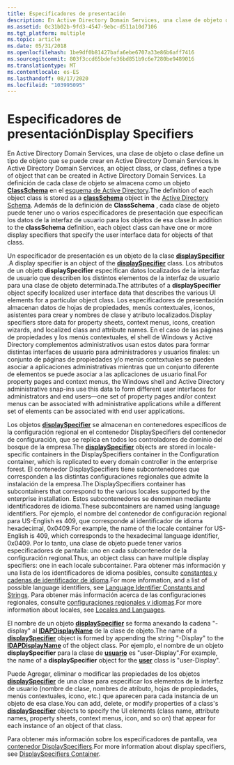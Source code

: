 ```yaml
---
title: Especificadores de presentación
description: En Active Directory Domain Services, una clase de objeto o clase define un tipo de objeto que se puede crear en Active Directory Domain Services.
ms.assetid: 0c31b02b-9fd3-4547-9ebc-d511a10d7106
ms.tgt_platform: multiple
ms.topic: article
ms.date: 05/31/2018
ms.openlocfilehash: 1be9df0b81427bafa6ebe6707a33e86b6aff7416
ms.sourcegitcommit: 803f3ccd65bdefe36bd851b9c6e7280be9489016
ms.translationtype: MT
ms.contentlocale: es-ES
ms.lasthandoff: 08/17/2020
ms.locfileid: "103995095"
---
```

# <a name="display-specifiers"></a><span data-ttu-id="2b6ed-103">Especificadores de presentación</span><span class="sxs-lookup"><span data-stu-id="2b6ed-103">Display Specifiers</span></span>

<span data-ttu-id="2b6ed-104">En Active Directory Domain Services, una clase de objeto o clase define un tipo de objeto que se puede crear en Active Directory Domain Services.</span><span class="sxs-lookup"><span data-stu-id="2b6ed-104">In Active Directory Domain Services, an object class, or class, defines a type of object that can be created in Active Directory Domain Services.</span></span> <span data-ttu-id="2b6ed-105">La definición de cada clase de objeto se almacena como un objeto [**ClassSchema**](/windows/desktop/ADSchema/c-classschema) en el [esquema de Active Directory](active-directory-schema.md).</span><span class="sxs-lookup"><span data-stu-id="2b6ed-105">The definition of each object class is stored as a [**classSchema**](/windows/desktop/ADSchema/c-classschema) object in the [Active Directory Schema](active-directory-schema.md).</span></span> <span data-ttu-id="2b6ed-106">Además de la definición de **ClassSchema** , cada clase de objeto puede tener uno o varios especificadores de presentación que especifican los datos de la interfaz de usuario para los objetos de esa clase.</span><span class="sxs-lookup"><span data-stu-id="2b6ed-106">In addition to the **classSchema** definition, each object class can have one or more display specifiers that specify the user interface data for objects of that class.</span></span>

<span data-ttu-id="2b6ed-107">Un especificador de presentación es un objeto de la clase [**displaySpecifier**](/windows/desktop/ADSchema/c-displayspecifier) .</span><span class="sxs-lookup"><span data-stu-id="2b6ed-107">A display specifier is an object of the [**displaySpecifier**](/windows/desktop/ADSchema/c-displayspecifier) class.</span></span> <span data-ttu-id="2b6ed-108">Los atributos de un objeto **displaySpecifier** especifican datos localizados de la interfaz de usuario que describen los distintos elementos de la interfaz de usuario para una clase de objeto determinada.</span><span class="sxs-lookup"><span data-stu-id="2b6ed-108">The attributes of a **displaySpecifier** object specify localized user interface data that describes the various UI elements for a particular object class.</span></span> <span data-ttu-id="2b6ed-109">Los especificadores de presentación almacenan datos de hojas de propiedades, menús contextuales, iconos, asistentes para crear y nombres de clase y atributo localizados.</span><span class="sxs-lookup"><span data-stu-id="2b6ed-109">Display specifiers store data for property sheets, context menus, icons, creation wizards, and localized class and attribute names.</span></span> <span data-ttu-id="2b6ed-110">En el caso de las páginas de propiedades y los menús contextuales, el shell de Windows y Active Directory complementos administrativos usan estos datos para formar distintas interfaces de usuario para administradores y usuarios finales: un conjunto de páginas de propiedades y/o menús contextuales se pueden asociar a aplicaciones administrativas mientras que un conjunto diferente de elementos se puede asociar a las aplicaciones de usuario final.</span><span class="sxs-lookup"><span data-stu-id="2b6ed-110">For property pages and context menus, the Windows shell and Active Directory administrative snap-ins use this data to form different user interfaces for administrators and end users—one set of property pages and/or context menus can be associated with administrative applications while a different set of elements can be associated with end user applications.</span></span>

<span data-ttu-id="2b6ed-111">Los objetos [**displaySpecifier**](/windows/desktop/ADSchema/c-displayspecifier) se almacenan en contenedores específicos de la configuración regional en el contenedor DisplaySpecifiers del contenedor de configuración, que se replica en todos los controladores de dominio del bosque de la empresa.</span><span class="sxs-lookup"><span data-stu-id="2b6ed-111">The [**displaySpecifier**](/windows/desktop/ADSchema/c-displayspecifier) objects are stored in locale-specific containers in the DisplaySpecifiers container in the Configuration container, which is replicated to every domain controller in the enterprise forest.</span></span> <span data-ttu-id="2b6ed-112">El contenedor DisplaySpecifiers tiene subcontenedores que corresponden a las distintas configuraciones regionales que admite la instalación de la empresa.</span><span class="sxs-lookup"><span data-stu-id="2b6ed-112">The DisplaySpecifiers container has subcontainers that correspond to the various locales supported by the enterprise installation.</span></span> <span data-ttu-id="2b6ed-113">Estos subcontenedores se denominan mediante identificadores de idioma.</span><span class="sxs-lookup"><span data-stu-id="2b6ed-113">These subcontainers are named using language identifiers.</span></span> <span data-ttu-id="2b6ed-114">Por ejemplo, el nombre del contenedor de configuración regional para US-English es 409, que corresponde al identificador de idioma hexadecimal, 0x0409.</span><span class="sxs-lookup"><span data-stu-id="2b6ed-114">For example, the name of the locale container for US-English is 409, which corresponds to the hexadecimal language identifier, 0x0409.</span></span> <span data-ttu-id="2b6ed-115">Por lo tanto, una clase de objeto puede tener varios especificadores de pantalla: uno en cada subcontenedor de la configuración regional.</span><span class="sxs-lookup"><span data-stu-id="2b6ed-115">Thus, an object class can have multiple display specifiers: one in each locale subcontainer.</span></span> <span data-ttu-id="2b6ed-116">Para obtener más información y una lista de los identificadores de idioma posibles, consulte [constantes y cadenas de identificador de idioma](/windows/desktop/Intl/language-identifier-constants-and-strings).</span><span class="sxs-lookup"><span data-stu-id="2b6ed-116">For more information, and a list of possible language identifiers, see [Language Identifier Constants and Strings](/windows/desktop/Intl/language-identifier-constants-and-strings).</span></span> <span data-ttu-id="2b6ed-117">Para obtener más información acerca de las configuraciones regionales, consulte [configuraciones regionales y idiomas](/windows/desktop/Intl/locales-and-languages).</span><span class="sxs-lookup"><span data-stu-id="2b6ed-117">For more information about locales, see [Locales and Languages](/windows/desktop/Intl/locales-and-languages).</span></span>

<span data-ttu-id="2b6ed-118">El nombre de un objeto [**displaySpecifier**](/windows/desktop/ADSchema/c-displayspecifier) se forma anexando la cadena "-display" al [**lDAPDisplayName**](/windows/desktop/ADSchema/a-ldapdisplayname) de la clase de objeto.</span><span class="sxs-lookup"><span data-stu-id="2b6ed-118">The name of a [**displaySpecifier**](/windows/desktop/ADSchema/c-displayspecifier) object is formed by appending the string "-Display" to the [**lDAPDisplayName**](/windows/desktop/ADSchema/a-ldapdisplayname) of the object class.</span></span> <span data-ttu-id="2b6ed-119">Por ejemplo, el nombre de un objeto **displaySpecifier** para la clase de [**usuario**](/windows/desktop/ADSchema/c-user) es "user-Display".</span><span class="sxs-lookup"><span data-stu-id="2b6ed-119">For example, the name of a **displaySpecifier** object for the [**user**](/windows/desktop/ADSchema/c-user) class is "user-Display".</span></span>

<span data-ttu-id="2b6ed-120">Puede Agregar, eliminar o modificar las propiedades de los objetos [**displaySpecifier**](/windows/desktop/ADSchema/c-displayspecifier) de una clase para especificar los elementos de la interfaz de usuario (nombre de clase, nombres de atributo, hojas de propiedades, menús contextuales, icono, etc.) que aparecen para cada instancia de un objeto de esa clase.</span><span class="sxs-lookup"><span data-stu-id="2b6ed-120">You can add, delete, or modify properties of a class's [**displaySpecifier**](/windows/desktop/ADSchema/c-displayspecifier) objects to specify the UI elements (class name, attribute names, property sheets, context menus, icon, and so on) that appear for each instance of an object of that class.</span></span>

<span data-ttu-id="2b6ed-121">Para obtener más información sobre los especificadores de pantalla, vea [contenedor DisplaySpecifiers](displayspecifiers-container.md).</span><span class="sxs-lookup"><span data-stu-id="2b6ed-121">For more information about display specifiers, see [DisplaySpecifiers Container](displayspecifiers-container.md).</span></span>

 

 
